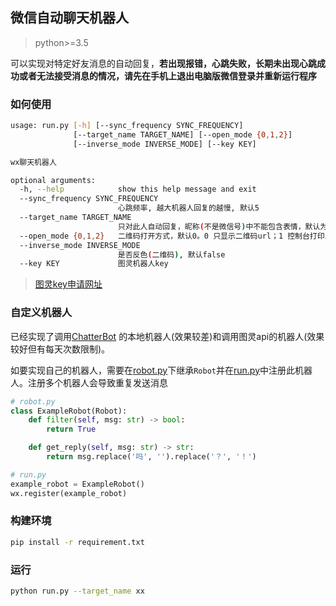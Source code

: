 ## 微信自动聊天机器人
> python>=3.5

可以实现对特定好友消息的自动回复，**若出现报错，心跳失败，长期未出现心跳成功或者无法接受消息的情况，请先在手机上退出电脑版微信登录并重新运行程序**

### 如何使用
```bash
usage: run.py [-h] [--sync_frequency SYNC_FREQUENCY]
              [--target_name TARGET_NAME] [--open_mode {0,1,2}]
              [--inverse_mode INVERSE_MODE] [--key KEY]

wx聊天机器人

optional arguments:
  -h, --help            show this help message and exit
  --sync_frequency SYNC_FREQUENCY
                        心跳频率, 越大机器人回复的越慢, 默认5
  --target_name TARGET_NAME
                        只对此人自动回复，昵称(不是微信号)中不能包含表情，默认为对所有人自动回复
  --open_mode {0,1,2}   二维码打开方式，默认0。0 只显示二维码url；1 控制台打印二维码；2 调用系统图片查看器打开二维码
  --inverse_mode INVERSE_MODE
                        是否反色(二维码), 默认false
  --key KEY             图灵机器人key
```
> [图灵key申请网址](http://www.tuling123.com/)

### 自定义机器人
已经实现了调用[ChatterBot](https://github.com/gunthercox/ChatterBot) 的本地机器人(效果较差)和调用图灵api的机器人(效果较好但有每天次数限制)。

如要实现自己的机器人，需要在[robot.py](robot.py)下继承`Robot`并在[run.py](run.py)中注册此机器人。注册多个机器人会导致重复发送消息
```python
# robot.py
class ExampleRobot(Robot):
    def filter(self, msg: str) -> bool:
        return True

    def get_reply(self, msg: str) -> str:
        return msg.replace('吗', '').replace('？', '！')

# run.py
example_robot = ExampleRobot()
wx.register(example_robot)
```


### 构建环境
```bash
pip install -r requirement.txt
```

### 运行
```bash
python run.py --target_name xx
```
